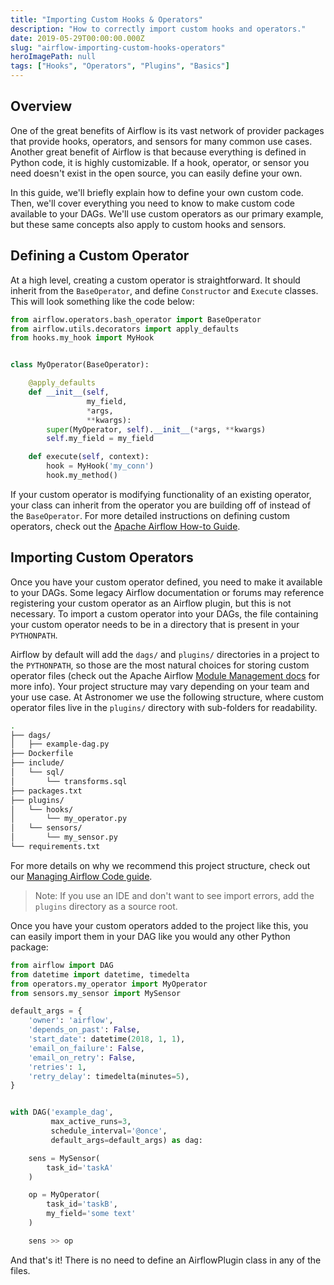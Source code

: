 ```yaml
---
title: "Importing Custom Hooks & Operators"
description: "How to correctly import custom hooks and operators."
date: 2019-05-29T00:00:00.000Z
slug: "airflow-importing-custom-hooks-operators"
heroImagePath: null
tags: ["Hooks", "Operators", "Plugins", "Basics"]
---
```


## Overview

One of the great benefits of Airflow is its vast network of provider packages that provide hooks, operators, and sensors for many common use cases. Another great benefit of Airflow is that because everything is defined in Python code, it is highly customizable. If a hook, operator, or sensor you need doesn't exist in the open source, you can easily define your own. 

In this guide, we'll briefly explain how to define your own custom code. Then, we'll cover everything you need to know to make custom code available to your DAGs. We'll use custom operators as our primary example, but these same concepts also apply to custom hooks and sensors.

## Defining a Custom Operator

At a high level, creating a custom operator is straightforward. It should inherit from the `BaseOperator`, and define `Constructor` and `Execute` classes. This will look something like the code below:

```python
from airflow.operators.bash_operator import BaseOperator
from airflow.utils.decorators import apply_defaults
from hooks.my_hook import MyHook


class MyOperator(BaseOperator):

    @apply_defaults
    def __init__(self,
                 my_field,
                 *args,
                 **kwargs):
        super(MyOperator, self).__init__(*args, **kwargs)
        self.my_field = my_field

    def execute(self, context):
        hook = MyHook('my_conn')
        hook.my_method()
```

If your custom operator is modifying functionality of an existing operator, your class can inherit from the operator you are building off of instead of the `BaseOperator`. For more detailed instructions on defining custom operators, check out the [Apache Airflow How-to Guide](https://airflow.apache.org/docs/apache-airflow/stable/howto/custom-operator.html).

## Importing Custom Operators

Once you have your custom operator defined, you need to make it available to your DAGs. Some legacy Airflow documentation or forums may reference registering your custom operator as an Airflow plugin, but this is not necessary. To import  a custom operator into your DAGs, the file containing your custom operator needs to be in a directory that is present in your `PYTHONPATH`.

Airflow by default will add the `dags/` and `plugins/` directories in a project to the `PYTHONPATH`, so those are the most natural choices for storing custom operator files (check out the Apache Airflow [Module Management docs](https://airflow.apache.org/docs/apache-airflow/stable/modules_management.html) for more info). Your project structure may vary depending on your team and your use case. At Astronomer we use the following structure, where custom operator files live in the `plugins/` directory with sub-folders for readability.

```bash
.
├── dags/                    
│   ├── example-dag.py
├── Dockerfile                  
├── include/                 
│   └── sql/
│       └── transforms.sql
├── packages.txt     
├── plugins/             
│   └── hooks/
│       └── my_operator.py
│   └── sensors/
│       └── my_sensor.py
└── requirements.txt    
```

For more details on why we recommend this project structure, check out our [Managing Airflow Code guide](https://www.astronomer.io/guides/managing-airflow-code).

> Note: If you use an IDE and don't want to see import errors, add the `plugins` directory as a source root.

Once you have your custom operators added to the project like this, you can easily import them in your DAG like you would any other Python package:

```python
from airflow import DAG
from datetime import datetime, timedelta
from operators.my_operator import MyOperator
from sensors.my_sensor import MySensor

default_args = {
	'owner': 'airflow',
	'depends_on_past': False,
	'start_date': datetime(2018, 1, 1),
	'email_on_failure': False,
	'email_on_retry': False,
	'retries': 1,
	'retry_delay': timedelta(minutes=5),
}


with DAG('example_dag',
		 max_active_runs=3,
		 schedule_interval='@once',
		 default_args=default_args) as dag:

	sens = MySensor(
		task_id='taskA'
	)

	op = MyOperator(
		task_id='taskB',
		my_field='some text'
	)

	sens >> op
```

And that's it! There is no need to define an AirflowPlugin class in any of the files.
